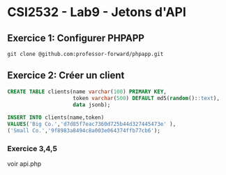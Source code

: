 
# CSI2532 - Lab9 - Jetons d'API


## Exercice 1: Configurer PHPAPP

``` git clone @github.com:professor-forward/phpapp.git ```



## Exercice 2: Créer un client

```sql
CREATE TABLE clients(name varchar(100) PRIMARY KEY,
                     token varchar(500) DEFAULT md5(random()::text),
                     data jsonb);
                     
INSERT INTO clients(name,token)
VALUES('Big Co.','d7d85f7eac7360d725b44d327445473e' ),
('Small Co.','9f8983a8494c8a003e064374ffb77cb6');
```



### Exercice 3,4,5

voir api.php